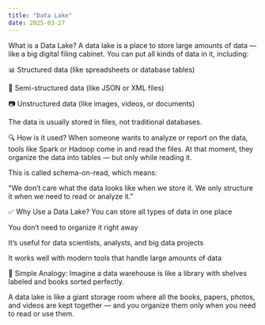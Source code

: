 ```yaml
---
title: "Data Lake"
date: 2025-03-27
---
```

What is a Data Lake?
A data lake is a place to store large amounts of data — like a big digital filing cabinet. You can put all kinds of data in it, including:

📊 Structured data (like spreadsheets or database tables)

📄 Semi-structured data (like JSON or XML files)

📷 Unstructured data (like images, videos, or documents)

The data is usually stored in files, not traditional databases.

🔍 How is it used?
When someone wants to analyze or report on the data, tools like Spark or Hadoop come in and read the files. At that moment, they organize the data into tables — but only while reading it.

This is called schema-on-read, which means:

"We don’t care what the data looks like when we store it. We only structure it when we need to read or analyze it."

✅ Why Use a Data Lake?
You can store all types of data in one place

You don’t need to organize it right away

It’s useful for data scientists, analysts, and big data projects

It works well with modern tools that handle large amounts of data

🧠 Simple Analogy:
Imagine a data warehouse is like a library with shelves labeled and books sorted perfectly.

A data lake is like a giant storage room where all the books, papers, photos, and videos are kept together — and you organize them only when you need to read or use them.

